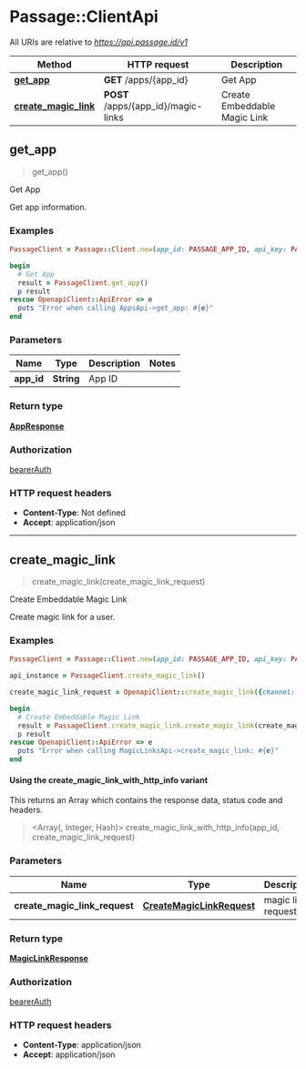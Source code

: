 # Passage::ClientApi

All URIs are relative to *https://api.passage.id/v1*

| Method | HTTP request | Description |
| ------ | ------------ | ----------- |
| [**get_app**](ClientApi.md#get_app) | **GET** /apps/{app_id} | Get App |
| [**create_magic_link**](ClientApi.md#create_magic_link) | **POST** /apps/{app_id}/magic-links | Create Embeddable Magic Link |


## get_app

> <AppResponse> get_app()

Get App

Get app information.

### Examples

```ruby
PassageClient = Passage::Client.new(app_id: PASSAGE_APP_ID, api_key: PASSAGE_API_KEY)

begin
  # Get App
  result = PassageClient.get_app()
  p result
rescue OpenapiClient::ApiError => e
  puts "Error when calling AppsApi->get_app: #{e}"
end
```


### Parameters

| Name | Type | Description | Notes |
| ---- | ---- | ----------- | ----- |
| **app_id** | **String** | App ID |  |

### Return type

[**AppResponse**](AppResponse.md)

### Authorization

[bearerAuth](../README.md#bearerAuth)

### HTTP request headers

- **Content-Type**: Not defined
- **Accept**: application/json

---


## create_magic_link

> <MagicLinkResponse> create_magic_link(create_magic_link_request)

Create Embeddable Magic Link

Create magic link for a user.

### Examples

```ruby
PassageClient = Passage::Client.new(app_id: PASSAGE_APP_ID, api_key: PASSAGE_API_KEY)

api_instance = PassageClient.create_magic_link()

create_magic_link_request = OpenapiClient::create_magic_link({channel: OpenapiClient::MagicLinkChannel::EMAIL, email: 'email_example', magic_link_path: 'magic_link_path_example', phone: 'phone_example', redirect_url: 'redirect_url_example', _send: false, ttl: 37, user_id: 'user_id_example'}) # CreateMagicLinkRequest | magic link request

begin
  # Create Embeddable Magic Link
  result = PassageClient.create_magic_link.create_magic_link(create_magic_link_request)
  p result
rescue OpenapiClient::ApiError => e
  puts "Error when calling MagicLinksApi->create_magic_link: #{e}"
end
```

#### Using the create_magic_link_with_http_info variant

This returns an Array which contains the response data, status code and headers.

> <Array(<MagicLinkResponse>, Integer, Hash)> create_magic_link_with_http_info(app_id, create_magic_link_request)


### Parameters

| Name | Type | Description | Notes |
| ---- | ---- | ----------- | ----- |
| **create_magic_link_request** | [**CreateMagicLinkRequest**](CreateMagicLinkRequest.md) | magic link request |  |

### Return type

[**MagicLinkResponse**](MagicLinkResponse.md)

### Authorization

[bearerAuth](../README.md#bearerAuth)

### HTTP request headers

- **Content-Type**: application/json
- **Accept**: application/json


